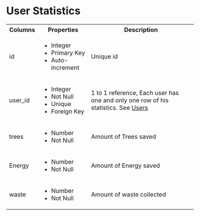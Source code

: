 # User Statistics

<table>
  <tr>
    <th>Columns</th>
    <th>Properties</th>
    <th>Description</th>
  </tr>
  <tr>
    <td>id</td>
    <td>
      <ul>
        <li>Integer</li>
        <li>Primary Key</li>
        <li>Auto-increment</li>
      </ul>
    </td>
    <td>Unique id</td>
  </tr>
  <tr>
    <td>user_id</td>
    <td>
      <ul>
        <li>Integer</li>
        <li>Not Null</li>
        <li>Unique</li>
        <li>Foreign Key</li>
      </ul>
    </td>
    <td>1 to 1 reference, Each user has one and only one row of his statistics. See <a href="./01_Users.md">Users</a></td>
  </tr>
  <tr>
    <td>trees</td>
    <td>
      <ul>
        <li>Number</li>
        <li>Not Null</li>
      </ul>
    </td>
    <td>Amount of Trees saved</td>
  </tr>
  <tr>
    <td>Energy</td>
    <td>
      <ul>
        <li>Number</li>
        <li>Not Null</li>
      </ul>
    </td>
    <td>Amount of Energy saved</td>
  </tr>
  <tr>
    <td>waste</td>
    <td>
      <ul>
        <li>Number</li>
        <li>Not Null</li>
      </ul>
    </td>
    <td>Amount of waste collected</td>
  </tr>
</table>
